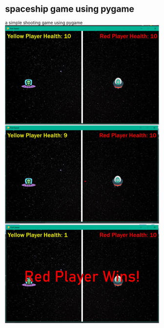 # spaceship game using pygame
a simple shooting game using pygame
![image info](Visuals/image.png)
![image info](Visuals/image(1).png)
![image info](Visuals/image(2).png)
